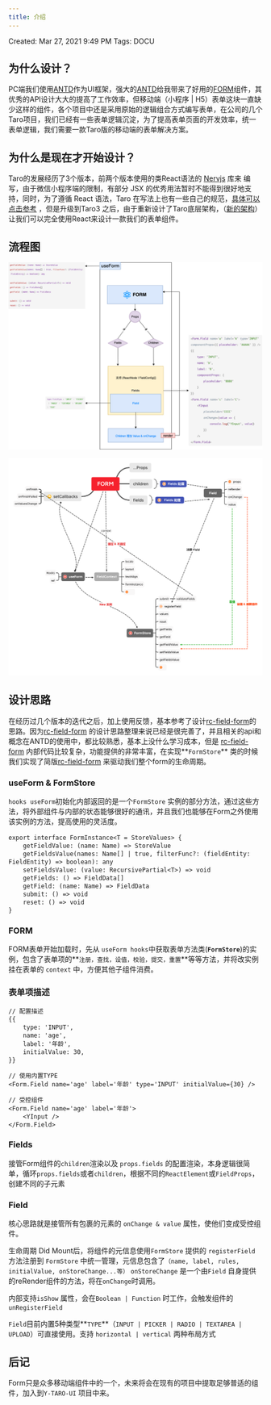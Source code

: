 ```yaml
---
title: 介绍
---
```


Created: Mar 27, 2021 9:49 PM
Tags: DOCU

## 为什么设计？

PC端我们使用[ANTD](https://ant.design/)作为UI框架，强大的[ANTD](https://ant.design/)给我带来了好用的[FORM](https://ant.design/components/form-cn/)组件，其优秀的API设计大大的提高了工作效率，但移动端（小程序 | H5）表单这块一直缺少这样的组件，各个项目中还是采用原始的逻辑组合方式编写表单，在公司的几个Taro项目，我们已经有一些表单逻辑沉淀，为了提高表单页面的开发效率，统一表单逻辑，我们需要一款Taro版的移动端的表单解决方案。

## 为什么是现在才开始设计？

Taro的发展经历了3个版本，前两个版本使用的类React语法的 [Nervjs](https://github.com/NervJS/nerv) 库来 编写，由于微信小程序端的限制，有部分 JSX 的优秀用法暂时不能得到很好地支持，同时，为了遵循 React 语法，Taro 在写法上也有一些自己的规范，[具体可以点击参考](https://taro-docs.jd.com/taro/docs/2.x/best-practice) ，但是升级到Taro3 之后，由于重新设计了Taro底层架构，（[新的架构](https://juejin.cn/post/6844904036743774216)）让我们可以完全使用React来设计一款我们的表单组件。

## 流程图

![流程图1](/ui/ui-1.png)

![流程图2](/ui/ui-2.png)

## 设计思路

在经历过几个版本的迭代之后，加上使用反馈，基本参考了设计[rc-field-form](https://github.com/react-component/field-form)的思路。因为[rc-field-form](https://github.com/react-component/field-form) 的设计思路整理来说已经是很完善了，并且相关的api和概念在ANTD的使用中，都比较熟悉，基本上没什么学习成本，但是 [rc-field-form](https://github.com/react-component/field-form) 内部代码比较复杂，功能提供的非常丰富，在实现**`FormStore`**  类的时候我们实现了简版[rc-field-form](https://github.com/react-component/field-form) 来驱动我们整个form的生命周期。

### useForm & FormStore

`hooks useForm`初始化内部返回的是一个`FormStore` 实例的部分方法，通过这些方法，将外部组件与内部的状态能够很好的通讯，并且我们也能够在Form之外使用该实例的方法，提高使用的灵活度。

```tsx
export interface FormInstance<T = StoreValues> {
    getFieldValue: (name: Name) => StoreValue
    getFieldsValue(names: Name[] | true, filterFunc?: (fieldEntity: FieldEntity) => boolean): any
    setFieldsValue: (value: RecursivePartial<T>) => void
    getFields: () => FieldData[]
    getField: (name: Name) => FieldData
    submit: () => void
    reset: () => void
}
```

### FORM

FORM表单开始加载时，先从 `useForm hooks`中获取表单方法类(**`FormStore`**)的实例，包含了表单项的**`注册，查找，设值，校验，提交，重置`**等等方法，并将改实例挂在表单的 `context` 中，方便其他子组件消费。

### 表单项描述

```tsx
// 配置描述
{{
    type: 'INPUT',
    name: 'age',
    label: '年龄',
    initialValue: 30,
}}
```

```tsx
// 使用内置TYPE
<Form.Field name='age' label='年龄' type='INPUT' initialValue={30} />
```

```tsx
// 受控组件
<Form.Field name='age' label='年龄'>
    <YInput />
</Form.Field>
```

### Fields

接管Form组件的`children`渲染以及 `props.fields` 的配置渲染，本身逻辑很简单，循环`props.fields`或者`children`，根据不同的`ReactElement`或`FieldProps`，创建不同的子元素

### Field

核心思路就是接管所有包裹的元素的 `onChange & value` 属性，使他们变成受控组件。

生命周期 Did Mount后，将组件的元信息使用`FormStore` 提供的 `registerField` 方法注册到 `FormStore` 中统一管理，元信息包含了`（name, label, rules, initialValue, onStoreChange...等）` `onStoreChange` 是一个由`Field` 自身提供的reRender组件的方法，将在`onChange`时调用。

内部支持`isShow` 属性，会在`Boolean | Function`  时工作，会触发组件的`unRegisterField`

`Field`目前内置5种类型**`TYPE`**（`INPUT | PICKER | RADIO | TEXTAREA | UPLOAD`）可直接使用。支持 `horizontal | vertical` 两种布局方式

## 后记

Form只是众多移动端组件中的一个，未来将会在现有的项目中提取足够普适的组件，加入到`Y-TARO-UI` 项目中来。
